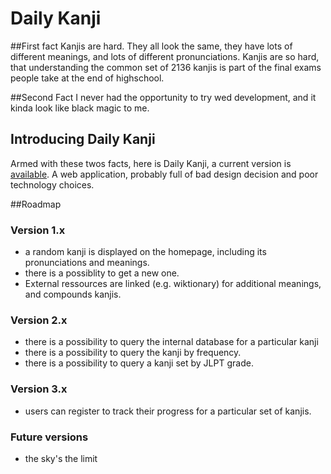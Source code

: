 Daily Kanji
=====================

##First fact
Kanjis are hard. They all look the same, they have lots of different meanings, and lots of different pronunciations. Kanjis are so hard, that understanding the common set of 2136 kanjis is part of the final exams people take at the end of highschool.

##Second Fact
I never had the opportunity to try wed development, and it kinda look like black magic to me.

## Introducing Daily Kanji
Armed with these twos facts, here is Daily Kanji, a current version is [available](https://dailykanji.herokuapp.com/). A web application, probably full of bad design decision and poor technology choices.

##Roadmap

### Version 1.x

  * a random kanji is displayed on the homepage, including its pronunciations and meanings.
  * there is a possiblity to get a new one.
  * External ressources are linked (e.g. wiktionary) for additional meanings, and compounds kanjis.

### Version 2.x

  * there is a possibility to query the internal database for a particular kanji
  * there is a possibility to query the kanji by frequency.
  * there is a possibility to query a kanji set by JLPT grade.

### Version 3.x

  * users can register to track their progress for a particular set of kanjis.

### Future versions

  * the sky's the limit
